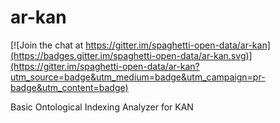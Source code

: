 # ar-kan

[![Join the chat at https://gitter.im/spaghetti-open-data/ar-kan](https://badges.gitter.im/spaghetti-open-data/ar-kan.svg)](https://gitter.im/spaghetti-open-data/ar-kan?utm_source=badge&utm_medium=badge&utm_campaign=pr-badge&utm_content=badge)

Basic Ontological Indexing Analyzer for KAN
